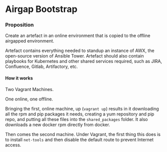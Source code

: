# Airgap Bootstrap

### Proposition

Create an artefact in an online environment that is copied to the offline airgapped environment.

Artefact contains everything needed to standup an instance of AWX, the open-source version of Ansible Tower. Artefact should also contain playbooks for Kubernetes and other shared services required, such as JIRA, Confluence, Gitlab, Artifactory, etc.

#### How it works

Two Vagrant Machines.

One online, one offline.

Bringing the first, online machine, up (`vagrant up`) results in it downloading all the rpm and pip packages it needs, creating a yum repository and pip repo, and putting all these files into the `shared_packages` folder. It also downloads a new docker rpm directly from docker.

Then comes the second machine. Under Vagrant, the first thing this does is to install `net-tools` and then disable the default route to prevent Internet access.
